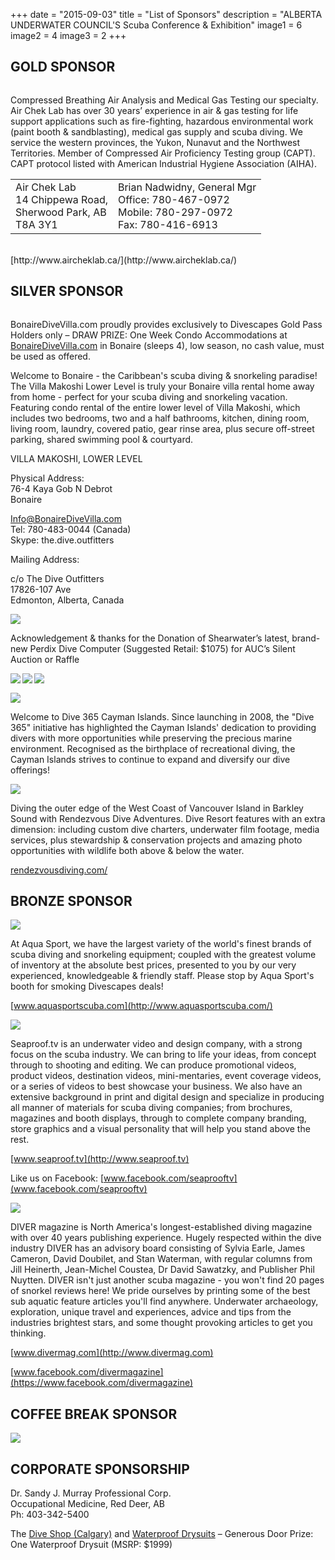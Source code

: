 +++
date        = "2015-09-03"
title       = "List of Sponsors"
description = "ALBERTA UNDERWATER COUNCIL'S Scuba Conference & Exhibition"
image1 = 6
image2 = 4
image3 = 2
+++

## GOLD SPONSOR

<a href="http://www.aircheklab.ca/"><img src="/images/sponsors/AirChekLab.jpg" alt=""></a>

Compressed Breathing Air Analysis and Medical Gas Testing our specialty. Air Chek Lab has over 30 years’ experience in air & gas testing for life support applications such as fire-fighting, hazardous environmental work (paint booth & sandblasting), medical gas supply and scuba diving.  We service the western provinces, the Yukon, Nunavut and the Northwest Territories. Member of Compressed Air Proficiency Testing group (CAPT). CAPT protocol listed with American Industrial Hygiene Association (AIHA).

<table width="100%"><tr><td>
Air Chek Lab<br/>
14 Chippewa Road,<br/>
Sherwood Park, AB<br/>
T8A 3Y1</td><td>
Brian Nadwidny, General Mgr<br/>
Office: 780-467-0972<br/>
Mobile: 780-297-0972<br/>
Fax: 780-416-6913
</td></tr></table>
<br/>
[http://www.aircheklab.ca/](http://www.aircheklab.ca/)

## SILVER SPONSOR

<a href="http://www.bonairedivevilla.com/"><img src="/images/sponsors/BonaireDiveVilla2.jpg" alt=""></a>

BonaireDiveVilla.com proudly provides exclusively to Divescapes Gold Pass Holders only – DRAW PRIZE: One Week Condo Accommodations at [BonaireDiveVilla.com](http://www.bonairedivevilla.com/) in Bonaire (sleeps 4), low season, no cash value, must be used as offered.

Welcome to Bonaire - the Caribbean's scuba diving & snorkeling paradise! The Villa Makoshi Lower Level is truly your Bonaire villa rental home away from home  - perfect for your scuba diving and snorkeling vacation. Featuring condo rental of the entire lower level of Villa Makoshi, which includes two bedrooms, two and a half bathrooms, kitchen, dining room, living room, laundry, covered patio, gear rinse area, plus secure off-street parking, shared swimming pool & courtyard.

VILLA MAKOSHI​, LOWER LEVEL

Physical Address:<br/>
76-4 Kaya Gob N Debrot<br/>
Bonaire

[Info@BonaireDiveVilla.com​](mailto:Info@BonaireDiveVilla.com​)<br/>
Tel: 780-483-0044 (Canada)<br/>
Skype: the.dive.outfitters

Mailing Address:

c/o The Dive Outfitters<br/>
17826-107 Ave<br/>
Edmonton, Alberta, Canada

<p><img src="/images/sponsors/shearwater.jpg" border="0" /></p>

<p>Acknowledgement & thanks for the Donation of  Shearwater’s latest, brand-new Perdix Dive Computer (Suggested Retail: $1075) for AUC’s Silent Auction or Raffle</p>

<a href="https://www.facebook.com/DiveShearwater"><img src="/images/fb.jpg" border="0" align="left" /></a> <a href="https://www.shearwater.com/"><img src="/images/shearwater.jpg" border="0" align="left" /></a> <a href="https://www.youtube.com/user/ShearwaterResearch"><img src="/images/youtube.png" border="0" align="left" /></a>

<br/>

<p><img src="/images/sponsors/cayman.jpg" border="0" /></p>

<p>Welcome to Dive 365 Cayman Islands. Since launching in 2008, the "Dive 365" initiative has highlighted the Cayman Islands' dedication to providing divers with more opportunities while preserving the precious marine environment. Recognised as the birthplace of recreational diving, the Cayman Islands strives to continue to expand and diversify our dive offerings!</p>

<p><a href="http://rendezvousdiving.com/"><img src="/images/sponsors/rendezvous.jpg" border="0" /></a></p>

Diving the outer edge of the West Coast of Vancouver Island in Barkley Sound with Rendezvous Dive Adventures.   Dive Resort features with an extra dimension: including custom dive charters, underwater film footage, media services, plus stewardship & conservation projects and amazing photo opportunities with wildlife both above & below the water.

[rendezvousdiving.com/](http://rendezvousdiving.com/)

## BRONZE SPONSOR

<p><img src="/images/sponsors/AquasportScuba.jpg" border="0" /></p>

At Aqua Sport, we have the largest variety of the world's finest brands of scuba diving and snorkeling equipment; coupled with the greatest volume of inventory at the absolute best prices, presented to you by our very experienced, knowledgeable & friendly staff. Please stop by Aqua Sport's booth for smoking Divescapes deals!

[www.aquasportscuba.com](http://www.aquasportscuba.com/)

<p><img src="/images/sponsors/seaproof-tv-logo-white.jpg" border="0" /></p>

Seaproof.tv is an underwater video and design company, with a strong focus on the scuba industry. We can bring to life your ideas, from concept through to shooting and editing. We can produce promotional videos, product videos, destination videos, mini-mentaries, event coverage videos, or a series of videos to best showcase your business. We also have an extensive background in print and digital design and specialize in producing all manner of materials for scuba diving companies; from brochures, magazines and booth displays, through to complete company branding, store graphics and a visual personality that will help you stand above the rest.

[www.seaproof.tv](http://www.seaproof.tv)

Like us on Facebook: [www.facebook.com/seaprooftv](www.facebook.com/seaprooftv)

<p><img src="/images/sponsors/diver-magazine.jpg" border="0" /></p>

DIVER magazine is North America's longest-established diving magazine with over 40 years publishing experience. Hugely respected within the dive industry DIVER has an advisory board consisting of Sylvia Earle, James Cameron, David Doubilet, and Stan Waterman, with regular columns from Jill Heinerth, Jean-Michel Coustea, Dr David Sawatzky, and Publisher Phil Nuytten. DIVER isn't just another scuba magazine - you won't find 20 pages of snorkel reviews here! We pride ourselves by printing some of the best sub aquatic feature articles you'll find anywhere. Underwater archaeology, exploration, unique travel and experiences, advice and tips from the industries brightest stars, and some thought provoking articles to get you thinking.

[www.divermag.com](http://www.divermag.com)

[www.facebook.com/divermagazine](https://www.facebook.com/divermagazine)

## COFFEE BREAK SPONSOR

<p><a href="http://www.underwateroutlaws.com/"><img src="/images/sponsors/UnderwaterOutlaws.jpg" border="0" /></a></p>

## CORPORATE SPONSORSHIP

Dr. Sandy J. Murray Professional Corp.<br/>
Occupational Medicine, Red Deer, AB<br/>
Ph: 403-342-5400

The [Dive Shop (Calgary)](http://www.diveshopscuba.com/) and [Waterproof Drysuits](http://www.waterproof.eu/products/drysuits/d9-breathable/) – Generous Door Prize: One Waterproof Drysuit (MSRP: $1999)
